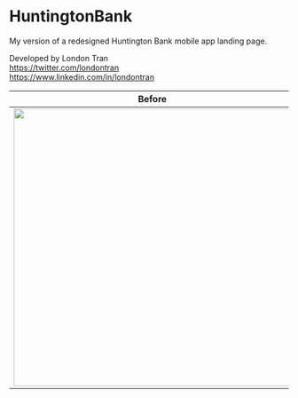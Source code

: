 # HuntingtonBank

My version of a redesigned Huntington Bank mobile app landing page. 

Developed by London Tran<br>
https://twitter.com/londontran<br>
https://www.linkedin.com/in/londontran<br>

Before            |  After
:-------------------------:|:-------------------------:
<img src="images/singleLine.jpg" width="500">  |  <img src="images/tripleLine.jpg" width="500">

